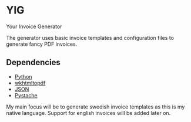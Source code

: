 YIG
====

Your Invoice Generator

The generator uses basic invoice templates and configuration files to generate fancy PDF invoices.

Dependencies
------------

- [Python](https://www.python.org/)
- [wkhtmltopdf](http://wkhtmltopdf.org)
- [JSON](json.org)
- [Pystache](https://github.com/defunkt/pystache)

My main focus will be to generate swedish invoice templates as this is my native language. Support for english invoices will be added later on.
